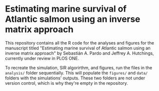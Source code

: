 Estimating marine survival of Atlantic salmon using an inverse matrix approach
=====

This repository contains all the R code for the analyses and figures for the
manuscript titled "Estimating marine survival of Atlantic salmon using an
inverse matrix approach" by Sebastián A. Pardo and Jeffrey A. Hutchings,
currently under review in PLOS ONE.

To recreate the simulation, SIR algorirthm, and figures, run the files in the `analysis/` folder 
sequentially. This will populate the `figures/` and `data/` folders with the simulations' outputs.
These two folders are not under version control, which is why they're empty in the repository.
